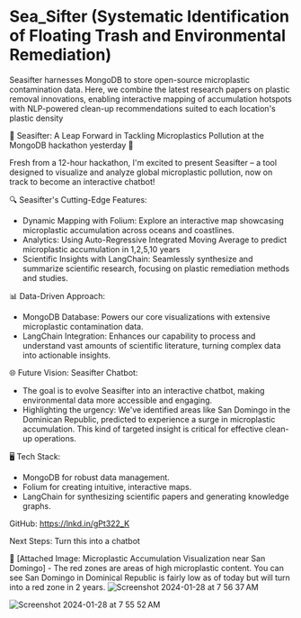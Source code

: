 # Sea_Sifter (Systematic Identification of Floating Trash and Environmental Remediation)
Seasifter harnesses MongoDB to store open-source microplastic contamination data. Here, we combine the latest research papers on plastic removal innovations, enabling interactive mapping of accumulation hotspots with NLP-powered clean-up recommendations suited to each location's plastic density

🌊 Seasifter: A Leap Forward in Tackling Microplastics Pollution at the MongoDB hackathon yesterday 🚀

Fresh from a 12-hour hackathon, I'm excited to present Seasifter – a tool designed to visualize and analyze global microplastic pollution, now on track to become an interactive chatbot!

🔍 Seasifter's Cutting-Edge Features:
- Dynamic Mapping with Folium: Explore an interactive map showcasing microplastic accumulation across oceans and coastlines.
- Analytics: Using Auto-Regressive Integrated Moving Average to predict microplastic accumulation in 1,2,5,10 years
- Scientific Insights with LangChain: Seamlessly synthesize and summarize scientific research, focusing on plastic remediation methods and studies.

📊 Data-Driven Approach:
- MongoDB Database: Powers our core visualizations with extensive microplastic contamination data.
- LangChain Integration: Enhances our capability to process and understand vast amounts of scientific literature, turning complex data into actionable insights.

🌐 Future Vision: Seasifter Chatbot:
- The goal is to evolve Seasifter into an interactive chatbot, making environmental data more accessible and engaging.
- Highlighting the urgency: We've identified areas like San Domingo in the Dominican Republic, predicted to experience a surge in microplastic accumulation. This kind of targeted insight is critical for effective clean-up operations.

🖥️ Tech Stack:
- MongoDB for robust data management.
- Folium for creating intuitive, interactive maps.
- LangChain for synthesizing scientific papers and generating knowledge graphs.

GitHub: https://lnkd.in/gPt322_K

Next Steps:
Turn this into a chatbot

📸 [Attached Image: Microplastic Accumulation Visualization near San Domingo] - The red zones are areas of high microplastic content. You can see San Domingo in Dominical Republic is fairly low as of today but will turn into a red zone in 2 years.
![Screenshot 2024-01-28 at 7 56 37 AM](https://github.com/ShaliniAnandaPhD/Sea_Sifter/assets/50239203/aedd7634-1aec-4a46-81af-1237786d40c6)

![Screenshot 2024-01-28 at 7 55 52 AM](https://github.com/ShaliniAnandaPhD/Sea_Sifter/assets/50239203/236aeb7b-ec4f-42a2-817e-fe692122b1f0)


